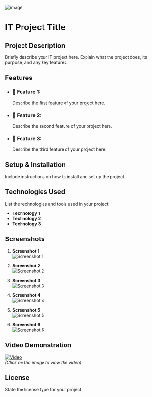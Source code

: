 ![image](https://github.com/user-attachments/assets/ce687fd7-904f-41a1-b8cc-32f754574559)


# IT Project Title

## **Project Description**
Briefly describe your IT project here. Explain what the project does, its purpose, and any key features.

## **Features**
- ### **🔹 Feature 1:** 
  Describe the first feature of your project here.
  
- ### **🔹 Feature 2:** 
  Describe the second feature of your project here.

- ### **🔹 Feature 3:** 
  Describe the third feature of your project here.

## **Setup & Installation**
Include instructions on how to install and set up the project.

## **Technologies Used**
List the technologies and tools used in your project:
- **Technology 1**
- **Technology 2**
- **Technology 3**

## **Screenshots**

1. **Screenshot 1**  
   ![Screenshot 1](link-to-your-image-1)  
  
2. **Screenshot 2**  
   ![Screenshot 2](link-to-your-image-2)  
  
3. **Screenshot 3**  
   ![Screenshot 3](link-to-your-image-3)  
  
4. **Screenshot 4**  
   ![Screenshot 4](link-to-your-image-4)  
  
5. **Screenshot 5**  
   ![Screenshot 5](link-to-your-image-5)  
  
6. **Screenshot 6**  
   ![Screenshot 6](link-to-your-image-6)  

## **Video Demonstration**
[![Video](https://img.youtube.com/vi/YOUR_VIDEO_ID/0.jpg)](https://www.youtube.com/watch?v=YOUR_VIDEO_ID)  
*(Click on the image to view the video)*

## **License**
State the license type for your project.

